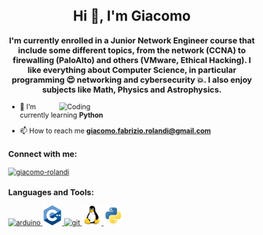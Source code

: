 <h1 align="center">Hi 👋, I'm Giacomo</h1>
<h3 align="center">I'm currently enrolled in a Junior Network Engineer course that include some different topics, from the network (CCNA) to firewalling (PaloAlto) and others (VMware, Ethical Hacking). I like everything about Computer Science, in particular programming 😍 networking and cybersecurity 💥. I also enjoy subjects like Math, Physics and Astrophysics.</h3>
<img align="right" alt="Coding" width="400" src="https://media0.giphy.com/media/bGgsc5mWoryfgKBx1u/200w.gif?cid=6c09b952gh2has72e3z35gfnkc6egc3dfshq99bp10d0sxce&ep=v1_gifs_search&rid=200w.gif&ct=g">

- 🌱 I’m currently learning **Python**

- 📫 How to reach me **giacomo.fabrizio.rolandi@gmail.com**

<h3 align="left">Connect with me:</h3>
<p align="left">
<a href="https://linkedin.com/in/giacomo-rolandi" target="blank"><img align="center" src="https://raw.githubusercontent.com/rahuldkjain/github-profile-readme-generator/master/src/images/icons/Social/linked-in-alt.svg" alt="giacomo-rolandi" height="30" width="40" /></a>
</p>

<h3 align="left">Languages and Tools:</h3>
<p align="left"> <a href="https://www.arduino.cc/" target="_blank" rel="noreferrer"> <img src="https://cdn.worldvectorlogo.com/logos/arduino-1.svg" alt="arduino" width="40" height="40"/> </a> <a href="https://www.w3schools.com/cpp/" target="_blank" rel="noreferrer"> <img src="https://raw.githubusercontent.com/devicons/devicon/master/icons/cplusplus/cplusplus-original.svg" alt="cplusplus" width="40" height="40"/> </a> <a href="https://git-scm.com/" target="_blank" rel="noreferrer"> <img src="https://www.vectorlogo.zone/logos/git-scm/git-scm-icon.svg" alt="git" width="40" height="40"/> </a> <a href="https://www.linux.org/" target="_blank" rel="noreferrer"> <img src="https://raw.githubusercontent.com/devicons/devicon/master/icons/linux/linux-original.svg" alt="linux" width="40" height="40"/> </a> <a href="https://www.python.org" target="_blank" rel="noreferrer"> <img src="https://raw.githubusercontent.com/devicons/devicon/master/icons/python/python-original.svg" alt="python" width="40" height="40"/> </a> </p>


